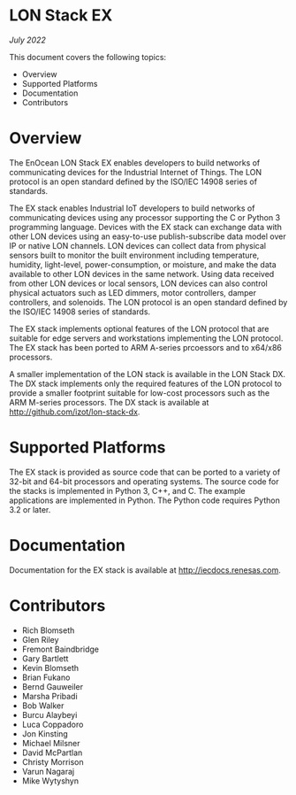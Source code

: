 LON Stack EX
============
*July 2022*

This document covers the following topics:

- Overview
- Supported Platforms
- Documentation
- Contributors

# Overview #

The EnOcean LON Stack EX enables developers to build networks of communicating devices for the Industrial Internet of Things. The LON protocol is an open standard defined by the ISO/IEC 14908 series of standards.

The EX stack enables Industrial IoT developers to build networks of communicating devices using any processor supporting the C or Python 3 programming language. Devices with the EX stack can exchange data with other LON devices using an easy-to-use publish-subscribe data model over IP or native LON channels. LON devices can collect data from physical sensors built to monitor the built environment including temperature, humidity, light-level, power-consumption, or moisture, and make the data available to other LON devices in the same network. Using data received from other LON devices or local sensors, LON devices can also control physical actuators such as LED dimmers, motor controllers, damper controllers, and solenoids. The LON protocol is an open standard defined by the ISO/IEC 14908 series of standards.

The EX stack implements optional features of the LON protocol that are suitable for edge servers and workstations implementing the LON protocol. The EX stack has been ported to ARM A-series prcoessors and to x64/x86 processors.

A smaller implementation of the LON stack is available in the LON Stack DX. The DX stack implements only the required  features of the LON protocol to provide a smaller footprint suitable for low-cost processors such as the ARM M-series processors.  The DX stack is available at http://github.com/izot/lon-stack-dx.

# Supported Platforms #

The EX stack is provided as source code that can be ported to a variety of 32-bit and 64-bit processors and operating systems.  The source code for the stacks is implemented in Python 3, C++, and C. The example applications are implemented in Python.  The Python code requires Python 3.2 or later.

# Documentation #

Documentation for the EX stack is available at <http://iecdocs.renesas.com>.

# Contributors #

- Rich Blomseth
- Glen Riley
- Fremont Baindbridge
- Gary Bartlett
- Kevin Blomseth
- Brian Fukano
- Bernd Gauweiler
- Marsha Pribadi
- Bob Walker
- Burcu Alaybeyi
- Luca Coppadoro
- Jon Kinsting
- Michael Milsner
- David McPartlan
- Christy Morrison
- Varun Nagaraj
- Mike Wytyshyn


